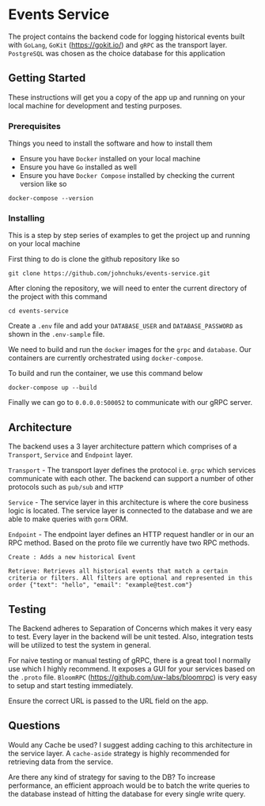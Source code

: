 # Events Service
The project contains the backend code for logging historical events built with `GoLang`, `GoKit` (https://gokit.io/) and `gRPC` as the transport layer. `PostgreSQL` was chosen as the choice database for this application 

## Getting Started

These instructions will get you a copy of the app up and running on your local machine for development and testing purposes.

### Prerequisites

Things you need to install the software and how to install them
- Ensure you have `Docker` installed on your local machine
- Ensure you have `Go` installed as well
- Ensure you have `Docker Compose` installed by checking the current version like so

```
docker-compose --version
```

### Installing

This is a step by step series of examples to get the project up and running on your local machine

First thing to do is clone the github repository like so

```
git clone https://github.com/johnchuks/events-service.git
```

After cloning the repository, we will need to enter the current directory of the project with this command

```
cd events-service
```

Create a `.env` file and add your `DATABASE_USER` and `DATABASE_PASSWORD` as shown in the `.env-sample` file.

We need to build and run the `docker` images for the `grpc` and `database`. Our containers are currently orchestrated using `docker-compose`.

To build and run the container, we use this command below
```
docker-compose up --build
```

Finally we can go to `0.0.0.0:500052` to communicate with our gRPC server.


## Architecture
The backend uses a 3 layer architecture pattern which comprises of a `Transport`, `Service` and `Endpoint` layer.

`Transport` - The transport layer defines the protocol i.e. `grpc` which services communicate with each other. The backend can support a number of other protocols such as `pub/sub` and  `HTTP`

`Service` - The service layer in this architecture is where the core business logic is located. The service layer is connected to the database and we are able to make queries with `gorm` ORM.

`Endpoint` - The endpoint layer defines an HTTP request handler or in our an RPC method. Based on the proto file we currently have two RPC methods.

    Create : Adds a new historical Event

    Retrieve: Retrieves all historical events that match a certain criteria or filters. All filters are optional and represented in this order {"text": "hello", "email": "example@test.com"}


## Testing

The Backend adheres to Separation of Concerns which makes it very easy to test. Every layer in the backend will be unit tested. Also, integration tests will be utilized to test the system in general.

For naive testing or manual testing of gRPC, there is a great tool I normally use which I highly recommend. It exposes a GUI for your services based on the `.proto` file. `BloomRPC` (https://github.com/uw-labs/bloomrpc) is very easy to setup and start testing immediately. 

Ensure the correct URL is passed to the URL field on the app.


## Questions

Would any Cache be used? I suggest adding caching to this architecture in the service layer. A `cache-aside` strategy is highly recommended for retrieving data from the service.

Are there any kind of strategy for saving to the DB? To increase performance, an efficient approach would be to batch the write queries to the database instead of hitting the database for every single write query.